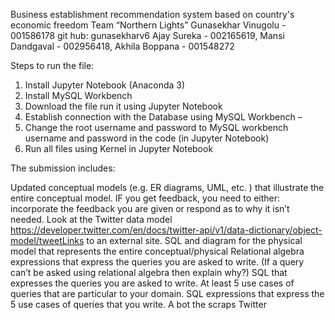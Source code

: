 Business establishment recommendation system based on country's economic freedom
Team “Northern Lights”
Gunasekhar Vinugolu - 001586178 git hub: gunasekharv6
Ajay Sureka - 002165619, 
Mansi Dandgaval - 002956418,
 Akhila Boppana - 001548272

Steps to run the file:
1.	Install Jupyter Notebook (Anaconda 3)
2.	Install MySQL Workbench
3.	Download the file run it using Jupyter Notebook 
4.	Establish connection with the Database using MySQL Workbench – 
5.	Change the root username and password to MySQL workbench username and password in the code (in Jupyter Notebook)
6.	Run all files using Kernel in Jupyter Notebook

The submission includes:

Updated conceptual models (e.g. ER diagrams, UML, etc. ) that illustrate the entire conceptual model. IF you get feedback, you need to either: incorporate the feedback you are given or respond as to why it isn’t needed. Look at the Twitter data model https://developer.twitter.com/en/docs/twitter-api/v1/data-dictionary/object-model/tweetLinks to an external site.
SQL and diagram for the physical model that represents the entire conceptual/physical
Relational algebra expressions that express the queries you are asked to write. (If a query can’t be asked using relational algebra then explain why?)
SQL that expresses the queries you are asked to write.
At least 5 use cases of queries that are particular to your domain.
SQL expressions that express the 5 use cases of queries that you write.
A bot the scraps Twitter

